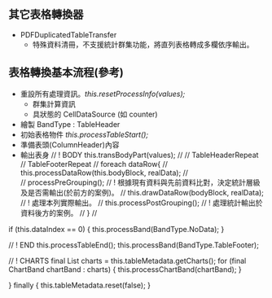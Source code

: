 ## 其它表格轉換器



* PDFDuplicatedTableTransfer 
  * 特殊資料清冊，不支援統計群集功能，將直列表格轉成多欄依序輸出。
  

## 表格轉換基本流程(參考)

* 重設所有處理資訊。_this.resetProcessInfo(values);_
  *  群集計算資訊
  *  具狀態的 CellDataSource (如 counter)
* 繪製 BandType : TableHeader
* 初始表格物件   _this.processTableStart();_
* 準備表頭(ColumnHeader)內容 
* 輸出表身
// ! BODY
this.transBodyPart(values);
// 
//  TableHeaderRepeat 
//  TableFooterRepeat 
//  foreach dataRow{
//    this.processDataRow(this.bodyBlock, realData);
//  
// processPreGrouping(); 
// ! 根據現有資料與先前資料比對，決定統計層級及是否需輸出(於前方的案例)。
// this.drawDataRow(bodyBlock, realData); // ! 處理本列實際輸出。
// this.processPostGrouping();            // ! 處理統計輸出於資料後方的案例。
//  } 
//


if (this.dataIndex == 0) {
    this.processBand(BandType.NoData);
}

// ! END
this.processTableEnd();
this.processBand(BandType.TableFooter);

// ! CHARTS
final List<ChartBand> charts = this.tableMetadata.getCharts();
for (final ChartBand chartBand : charts) {
    this.processChartBand(chartBand);
}


} finally {     this.tableMetadata.reset(false);     }

